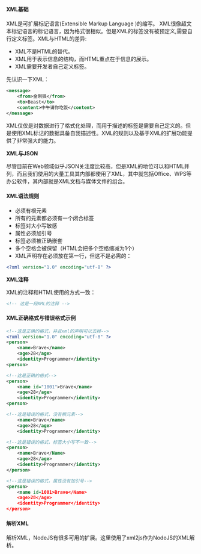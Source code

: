 #### **XML基础**

XML是可扩展标记语言(Extensible Markup Language )的缩写。 XML很像超文本标记语言的标记语言，因为格式很相似。但是XML的标签没有被预定义,需要自行定义标签。XML与HTML的差异:
* XML不是HTML的替代。
* XML用于表示信息的结构，而HTML重点在于信息的展示。
* XML需要开发者自己定义标签。

先认识一下XML：

``` XML
<message>
    <from>金刚狼</from>
    <to>Beast</to>
    <content>中午请你吃饭</content>
</message>
```

XML仅仅是对数据进行了格式化处理，而用于描述的标签是需要自己定义的。但是使用XML标记的数据具备自我描述性。XML的规则以及基于XML的扩展功能提供了非常强大的能力。

**XML与JSON**

尽管目前在Web领域似乎JSON关注度比较高，但是XML的地位可以和HTML并列，而且我们使用的大量工具其内部都使用了XML，其中就包括Office、WPS等办公软件，其内部就是XML文档与媒体文件的组合。


#### **XML语法规则**
* 必须有根元素
* 所有的元素都必须有一个闭合标签
* 标签对大小写敏感
* 属性必须加引号
* 标签必须被正确嵌套
* 多个空格会被保留（HTML会把多个空格缩减为1个）
* XML声明存在必须放在第一行，但这不是必需的：

``` XML
<?xml version="1.0" encoding="utf-8" ?>
```

**XML注释**

XML的注释和HTML使用的方式一致：

``` XML
<!-- 这是一段XML的注释 -->
```

#### **XML正确格式与错误格式示例**

``` XML
<!--这是正确的格式，并且xml的声明可以去掉-->
<?xml version="1.0" encoding="utf-8" ?>
<person>
    <name>Brave</name>
    <age>28</age>
    <identity>Programmer</identity>
<person>

<!--这是正确的格式-->
<person>
    <name id="1001">Brave</name>
    <age>28</age>
    <identity>Programmer</identity>
<person>

<!--这是错误的格式，没有根元素-->
    <name>Brave</name>
    <age>28</age>
    <identity>Programmer</identity>

<!--这是错误的格式，标签大小写不一致-->
<person>
    <name>Brave</Name>
    <age>28</age>
    <identity>Programmer</identity>
</person>

<!--这是错误的格式，属性没有加引号-->
<person>
    <name id=1001>Brave</Name>
    <age>28</age>
    <identity>Programmer</identity>
</person>


```


#### **解析XML**

解析XML，NodeJS有很多可用的扩展。这里使用了xml2js作为NodeJS的XML解析。
